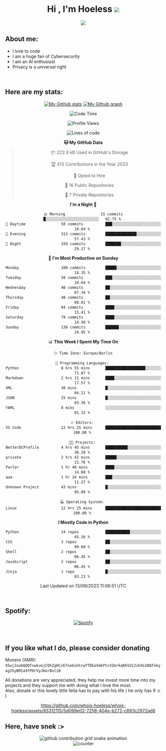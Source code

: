<h1 align="center">Hi , I'm Hoeless <img src="https://media.giphy.com/media/hvRJCLFzcasrR4ia7z/giphy.gif" width="35"></h1>
<p align="center">
  <a href="https://github.com/whois-hoeless"><img src="https://readme-typing-svg.demolab.com?font=Roboto+Mono&weight=300&size=28&duration=4000&pause=100&color=C109F7&center=true&vCenter=true&width=580&height=127&lines=I'm+a+programmer;I'm+an+AI+enthusiast;I'm+a+big+fan+of+Neural+Networks;I'm+interested+in+Computer+Science;I+love+Cybersecurity;By+the+way+I+use+Arch+%F0%9F%92%80"></a>
</p>

## About me:

- I love to code
- I am a huge fan of Cybersecurity
- I am an AI enthusiast
- Privacy is a universal right

<br>

## Here are my stats:

<div align="center">
    
 [![My GitHub stats](https://github-readme-stats.vercel.app/api?username=whois-hoeless&count_private=true&show_icons=true&theme=radical)](https://github.com/whois-hoeless)
 [![My Github graph](http://github-profile-summary-cards.vercel.app/api/cards/profile-details?username=whois-hoeless&theme=radical)](https://github.com/whois-hoeless)

<!--START_SECTION:waka-->
![Code Time](http://img.shields.io/badge/Code%20Time-137%20hrs%2046%20mins-blue)

![Profile Views](http://img.shields.io/badge/Profile%20Views-14-blue)

![Lines of code](https://img.shields.io/badge/From%20Hello%20World%20I%27ve%20Written-37.2%20thousand%20lines%20of%20code-blue)

**🐱 My GitHub Data** 

> 📦 222.9 kB Used in GitHub's Storage 
 > 
> 🏆 413 Contributions in the Year 2023
 > 
> 💼 Opted to Hire
 > 
> 📜 16 Public Repositories 
 > 
> 🔑 7 Private Repositories 
 > 
**I'm a Night 🦉** 

```text
🌞 Morning                15 commits          █░░░░░░░░░░░░░░░░░░░░░░░░   02.75 % 
🌆 Daytime                58 commits          ███░░░░░░░░░░░░░░░░░░░░░░   10.64 % 
🌃 Evening                313 commits         ██████████████░░░░░░░░░░░   57.43 % 
🌙 Night                  159 commits         ███████░░░░░░░░░░░░░░░░░░   29.17 % 
```
📅 **I'm Most Productive on Sunday** 

```text
Monday                   100 commits         █████░░░░░░░░░░░░░░░░░░░░   18.35 % 
Tuesday                  58 commits          ███░░░░░░░░░░░░░░░░░░░░░░   10.64 % 
Wednesday                40 commits          ██░░░░░░░░░░░░░░░░░░░░░░░   07.34 % 
Thursday                 48 commits          ██░░░░░░░░░░░░░░░░░░░░░░░   08.81 % 
Friday                   84 commits          ████░░░░░░░░░░░░░░░░░░░░░   15.41 % 
Saturday                 79 commits          ████░░░░░░░░░░░░░░░░░░░░░   14.50 % 
Sunday                   136 commits         ██████░░░░░░░░░░░░░░░░░░░   24.95 % 
```


📊 **This Week I Spent My Time On** 

```text
🕑︎ Time Zone: Europe/Berlin

💬 Programming Languages: 
Python                   8 hrs 55 mins       ██████████████████░░░░░░░   71.87 % 
Markdown                 2 hrs 11 mins       ████░░░░░░░░░░░░░░░░░░░░░   17.57 % 
XML                      30 mins             █░░░░░░░░░░░░░░░░░░░░░░░░   04.11 % 
JSON                     25 mins             █░░░░░░░░░░░░░░░░░░░░░░░░   03.36 % 
YAML                     8 mins              ░░░░░░░░░░░░░░░░░░░░░░░░░   01.15 % 

🔥 Editors: 
VS Code                  12 hrs 25 mins      █████████████████████████   100.00 % 

🐱‍💻 Projects: 
BetterDCProfile          4 hrs 45 mins       ██████████░░░░░░░░░░░░░░░   38.28 % 
private                  2 hrs 42 mins       █████░░░░░░░░░░░░░░░░░░░░   21.76 % 
Parlor                   1 hr 48 mins        ████░░░░░░░░░░░░░░░░░░░░░   14.60 % 
aaa                      1 hr 24 mins        ███░░░░░░░░░░░░░░░░░░░░░░   11.27 % 
Unknown Project          43 mins             █░░░░░░░░░░░░░░░░░░░░░░░░   05.89 % 

💻 Operating System: 
Linux                    12 hrs 25 mins      █████████████████████████   100.00 % 
```

**I Mostly Code in Python** 

```text
Python                   14 repos            ███████████░░░░░░░░░░░░░░   45.16 % 
CSS                      3 repos             ██░░░░░░░░░░░░░░░░░░░░░░░   09.68 % 
Shell                    2 repos             ██░░░░░░░░░░░░░░░░░░░░░░░   06.45 % 
JavaScript               2 repos             ██░░░░░░░░░░░░░░░░░░░░░░░   06.45 % 
Jinja                    1 repo              █░░░░░░░░░░░░░░░░░░░░░░░░   03.23 % 
```




 Last Updated on 13/09/2023 11:06:51 UTC
<!--END_SECTION:waka-->
</div>
<br>

## Spotify:

<div align="center">

[![Spotify](https://whois-hoeless.vercel.app/api/spotify?background_color=0d1117&border_color=090d13)](https://open.spotify.com/user/heanchenhorst)
</div>

<br>

## If you like what I do, please consider donating

Monero (XMR): ```45wj2aubQQQfswkuojCQhZgHCs67nabskhrwYTDEaVmkPtcXZmrkqKKSV1JuhXLU8QfnkyagZXyBM1a9fPHrVyJkGrBxtiB```

All donations are very appreciated, they help me invest more time into my projects and they support me with doing what I love the most.  
Also, donate or this lovely little fella has to pay with his life (  he only has 9 :c  )

<div align="center">


https://github.com/whois-hoeless/whois-hoeless/assets/85312115/5d099e02-7258-404e-b272-c693c2972ad6


</div>

## Here, have snek :>
<div align="center">
<picture>
  <source media="(prefers-color-scheme: dark)" srcset="https://raw.githubusercontent.com/whois-hoeless/whois-hoeless/output/github-contribution-grid-snake-dark.svg">
  <source media="(prefers-color-scheme: light)" srcset="https://raw.githubusercontent.com/whois-hoeless/whois-hoeless/output/github-contribution-grid-snake.svg">
  <img alt="github contribution grid snake animation" src="https://raw.githubusercontent.com/whois-hoeless/whois-hoeless/output/github-contribution-grid-snake.svg">
</div>

<div align="center">
  <img src="https://moe-counter.glitch.me/get/@hoeless_count?theme=rule34" alt="counter" />
</div>
